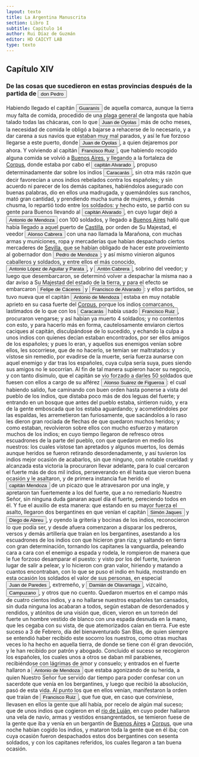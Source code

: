 ```yaml
---
layout: texto
title: La Argentina Manuscrita
section: Libro I
subtitle: Capítulo 14
author: Rui Díaz de Guzmán
editor: HD CAICYT LAB
type: texto
---
```


## Capítulo XIV
### De las cosas que sucedieron en estas provincias después de la partida de <button class="balloon" data-balloon-pos="up" data-balloon-length="large" data-balloon="person">don Pedro</button>


Habiendo llegado el capitán <button class="balloon" data-balloon-pos="up" data-balloon-length="large" data-balloon="Aborigine,Native people">Guaranís</button> de aquella comarca, aunque la tierra muy falta de comida, procedido de una plaga general de langosta que había talado todas las chácaras, con lo que <button class="balloon" data-balloon-pos="up" data-balloon-length="large" data-balloon="Explorer">Juan de Oyolas</button> más de ocho meses, la necesidad de comida le obligó a bajarse a rehacerse de lo necesario, y a dar carena a sus navíos que estaban muy mal parados, y así le fue forzoso llegarse a este puerto, donde <button class="balloon" data-balloon-pos="up" data-balloon-length="large" data-balloon="Explorer">Juan de Oyolas</button>, a quien dejaremos por ahora. Y volviendo al capitán <button class="balloon" data-balloon-pos="up" data-balloon-length="large" data-balloon="person">Francisco Ruiz</button>, que habiendo recogido alguna comida se volvió a <a href="https://recogito.pelagios.org/document/wzqxhk0h3vpikm/part/1/edit#f434dbbf-9d8d-48f0-8a0c-eed91bc5b761" target="_blank">Buenos Aires</a>, y llegando a la fortaleza de <a href="https://recogito.pelagios.org/document/wzqxhk0h3vpikm/part/1/edit#05c50983-4948-4e3a-86de-92a1eee6333e" target="_blank">Corpus</a>, donde estaba por cabo el <button class="balloon" data-balloon-pos="up" data-balloon-length="large" data-balloon="person">capitán Alvarado</button>, propuso determinadamente dar sobre los indios <button class="balloon" data-balloon-pos="up" data-balloon-length="large" data-balloon="person">Caracarás</button>, sin otra más razón que decir favorecían a unos indios rebelados contra los españoles; y sin acuerdo ni parecer de los demás capitanes, habiéndolos asegurado con buenas palabras, dio en ellos una madrugada, y quemándoles sus ranchos, mató gran cantidad, y prendiendo mucha suma de mujeres, y demás chusma, lo repartió todo entre los soldados: y hecho esto, se partió con su gente para Buenos llevando al <button class="balloon" data-balloon-pos="up" data-balloon-length="large" data-balloon="person">capitán Alvarado</button>, en cuyo lugar dejó a <button class="balloon" data-balloon-pos="up" data-balloon-length="large" data-balloon="person">Antonio de Mendoza</button> con 100 soldados, y llegado a <a href="https://recogito.pelagios.org/document/wzqxhk0h3vpikm/part/1/edit#4f4d00b9-15a1-4798-85b7-765b54863751" target="_blank">Buenos Aires</a> halló que había llegado a aquel puerto de <a href="https://recogito.pelagios.org/document/wzqxhk0h3vpikm/part/1/edit#2c0c1851-ac58-4c51-9305-e245394f533e" target="_blank">Castilla</a>, por orden de Su Majestad, el veedor <button class="balloon" data-balloon-pos="up" data-balloon-length="large" data-balloon="person">Alonso Cabrera</button> con una nao llamada la Marañona, con muchas armas y municiones, ropa y mercaderías que habían despachado ciertos mercaderes de <a href="https://recogito.pelagios.org/document/wzqxhk0h3vpikm/part/1/edit#fd06ba8b-0ae1-4ac8-8d9d-75d3c0735e03" target="_blank">Sevilla</a>, que se habían obligado de hacer este proveimiento al gobernador don <button class="balloon" data-balloon-pos="up" data-balloon-length="large" data-balloon="person">Pedro de Mendoza</button>; y así mismo vinieron algunos caballeros y soldados, y entre ellos el más conocido, <button class="balloon" data-balloon-pos="up" data-balloon-length="large" data-balloon="person">Antonio López de Aguilar y Parata</button>, y <button class="balloon" data-balloon-pos="up" data-balloon-length="large" data-balloon="person">Antón Cabrera</button>, sobrino del veedor; y luego que desembarcaron, se determinó volver a despachar la misma nao a dar aviso a Su Majestad del estado de la tierra, y para el efecto se embarcaron <button class="balloon" data-balloon-pos="up" data-balloon-length="large" data-balloon="person">Felipe de Cáceres</button> y <button class="balloon" data-balloon-pos="up" data-balloon-length="large" data-balloon="person">Francisco de Alvarado</button>: y ellos partidos, se tuvo nueva que el capitán <button class="balloon" data-balloon-pos="up" data-balloon-length="large" data-balloon="person">Antonio de Mendoza</button> estaba en muy notable aprieto en su casa fuerte del <a href="https://recogito.pelagios.org/document/wzqxhk0h3vpikm/part/1/edit#3e2ab462-1a9e-49a4-b662-9bc41b0df3a2" target="_blank">Corpus</a>, porque los indios comarcanos, lastimados de lo que con los <button class="balloon" data-balloon-pos="up" data-balloon-length="large" data-balloon="person">Caracarás</button> había usado <button class="balloon" data-balloon-pos="up" data-balloon-length="large" data-balloon="person">Francisco Ruiz</button>, procuraron vengarse; y así habían ya muerto 4 soldados; y no contentos con esto, y para hacerlo más en forma, cautelosamente enviaron ciertos caciques al capitán, disculpándose de lo sucedido, y echando la culpa a unos indios con quienes decían estaban encontrados, por ser ellos amigos de los españoles; y pues lo eran, y aquellos sus enemigos venían sobre ellos, les socorriese, que de no hacerlo, se temían ser maltratados: y vístose sin remedio, por evadirse de la muerte, sería fuerza aunarse con aquel enemigo y dar tras los españoles, cuya culpa sería suya, pues siendo sus amigos no le socorrían. Al fin de tal manera supieron hacer su negocio, y con tanto disimulo, que el capitán se vio forzado a darles 50 soldados que fuesen con ellos a cargo de su alférez <button class="balloon" data-balloon-pos="up" data-balloon-length="large" data-balloon="person">Alonso Suárez de Figueroa</button>: el cual habiendo salido, fue caminando con buen orden hasta ponerse a vista del pueblo de los indios, que distaba poco más de dos leguas del fuerte; y entrando en un bosque que antes del pueblo estaba, sintieron ruido, y era de la gente emboscada que los estaba aguardando; y acometiéndoles por las espaldas, les arremetieron tan furiosamente, que sacándolos a lo raso les dieron gran rociada de flechas de que quedaron muchos heridos; y como estaban, revolvieron sobre ellos con mucho esfuerzo y mataron muchos de los indios; en cuyo tiempo llegaron de refresco otros escuadrones de la parte del pueblo, con que quedaron en medio los nuestros: los cuales vístose tan apretados y algunos muertos, los demás aunque heridos se fueron retirando desordenadamente, y así tuvieron los indios mejor ocasión de acabarlos, sin que ninguno, con notable crueldad: y alcanzada esta victoria la procuraron llevar adelante, para lo cual cercaron el fuerte más de dos mil indios, perseverando en él hasta que vieron buena ocasión y le asaltaron, y de primera instancia fue herido el <button class="balloon" data-balloon-pos="up" data-balloon-length="large" data-balloon="person">capitán Mendoza</button> de un picazo que le atravesaron por una ingle, y apretaron tan fuertemente a los del fuerte, que a no remediarlo Nuestro Señor, sin ninguna duda ganaran aquel día el fuerte, pereciendo todos en él. Y fue el auxilio de esta manera: que estando en su mayor fuerza el asalto, llegaron dos bergantines en que venían el capitán <button class="balloon" data-balloon-pos="up" data-balloon-length="large" data-balloon="person">Simón Jaques</button> y <button class="balloon" data-balloon-pos="up" data-balloon-length="large" data-balloon="person">Diego de Abreu</button>, y oyendo la gritería y bocinas de los indios, reconocieron lo que podía ser, y desde afuera comenzaron a disparar los pedreros, versos y demás artillería que traían en los bergantines, asestando a los escuadrones de los indios con que hicieron gran riza; y saltando en tierra con gran determinación, tornando los capitanes la vanguardia, peleando cara a cara con el enemigo a espada y rodela, le rompieron de manera que le fue forzoso desamparar el puesto: y visto por los del fuerte, tuvieron lugar de salir a pelear, y lo hicieron con gran valor, hiriendo y matando a cuantos encontraban, con lo que se puso el indio en huida, mostrando en esta ocasión los soldados el valor de sus personas, en especial <button class="balloon" data-balloon-pos="up" data-balloon-length="large" data-balloon="person">Juan de Paredes</button>, extremeño, y <button class="balloon" data-balloon-pos="up" data-balloon-length="large" data-balloon="person">Damián de Olavarriaga</button>, vizcaíno, <button class="balloon" data-balloon-pos="up" data-balloon-length="large" data-balloon="person">Campuzano</button>, y otros que no cuento. Quedaron muertos en el campo más de cuatro cientos indios, y a no hallarse nuestros españoles tan cansados, sin duda ninguna los acabaran a todos, según estaban de desordenados y rendidos, y atónitos de una visión que, dicen, vieron en un torreón del fuerte un hombre vestido de blanco con una espada desnuda en la mano, que les cegaba con su vista, de que atemorizados caían en tierra. Fue este suceso a 3 de Febrero, día del bienaventurado San Blas, de quien siempre se entendió haber recibido este socorro los nuestros, como otras muchas veces lo ha hecho en aquella tierra, de donde se tiene con él gran devoción, y le han recibido por patrón y abogado. Concluido el suceso se recogieron los españoles, los cuales unos a otros se daban mil parabienes, recibiéndose con lágrimas de amor y consuelo; y entrados en el fuerte hallaron a <button class="balloon" data-balloon-pos="up" data-balloon-length="large" data-balloon="person">Antonio de Mendoza</button> que estaba agonizando de su herida, a quien Nuestro Señor fue servido dar tiempo para poder confesar con un sacerdote que venía en los bergantines, y luego que recibió la absolución, pasó de esta vida. Al punto los que en ellos venían, manifestaron la orden que traían de <button class="balloon" data-balloon-pos="up" data-balloon-length="large" data-balloon="person">Francisco Ruiz</button>, que fue que, en caso que conviniese, llevasen en ellos la gente que allí había, por recelo de algún mal suceso; que de unos indios que cogieron en el <a href="https://recogito.pelagios.org/document/wzqxhk0h3vpikm/part/1/edit#f062ce2e-9e9c-4b43-b206-ac77be563845" target="_blank">río de Luján</a>, en cuyo poder hallaron una vela de navío, armas y vestidos ensangrentados, se temieron fuese de la gente que iba y venía en un bergantín de <a href="https://recogito.pelagios.org/document/wzqxhk0h3vpikm/part/1/edit#98795703-18c6-4900-ade2-3c3be5482ca5" target="_blank">Buenos Aires</a> a <a href="https://recogito.pelagios.org/document/wzqxhk0h3vpikm/part/1/edit#a60ff296-e666-4ec6-99a0-1c580bf53ede" target="_blank">Corpus</a>, que una noche habían cogido los indios, y mataron toda la gente que en él iba; con cuya ocasión fueron despachados estos dos bergantines con sesenta soldados, y con los capitanes referidos, los cuales llegaron a tan buena ocasión.